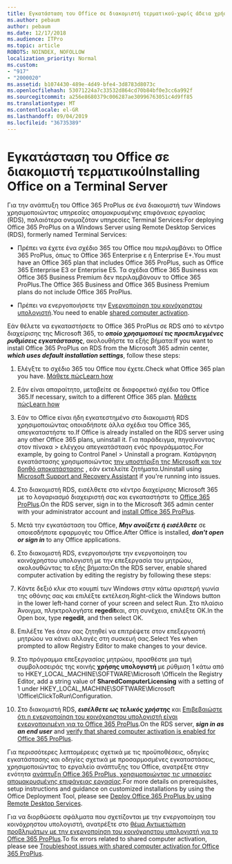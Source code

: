 ```yaml
---
title: Εγκατάσταση του Office σε διακομιστή τερματικού-χωρίς άδεια χρήσης
ms.author: pebaum
author: pebaum
ms.date: 12/17/2018
ms.audience: ITPro
ms.topic: article
ROBOTS: NOINDEX, NOFOLLOW
localization_priority: Normal
ms.custom:
- "917"
- "2000020"
ms.assetid: b1074430-489e-4d49-bfe4-3d8783d8073c
ms.openlocfilehash: 53071224a7c33532d864cd70b84bf0e3cc6a992f
ms.sourcegitcommit: a256e8680379c006287ae30996763051c4d9ff85
ms.translationtype: MT
ms.contentlocale: el-GR
ms.lasthandoff: 09/04/2019
ms.locfileid: "36735389"
---
```

# <a name="installing-office-on-a-terminal-server"></a><span data-ttu-id="c8f1d-102">Εγκατάσταση του Office σε διακομιστή τερματικού</span><span class="sxs-lookup"><span data-stu-id="c8f1d-102">Installing Office on a Terminal Server</span></span>

<span data-ttu-id="c8f1d-103">Για την ανάπτυξη του Office 365 ProPlus σε ένα διακομιστή των Windows χρησιμοποιώντας υπηρεσίες απομακρυσμένης επιφάνειας εργασίας (RDS), παλαιότερα ονομαζόταν υπηρεσίες Terminal Services:</span><span class="sxs-lookup"><span data-stu-id="c8f1d-103">For deploying Office 365 ProPlus on a Windows Server using Remote Desktop Services (RDS), formerly named Terminal Services:</span></span>
  
- <span data-ttu-id="c8f1d-104">Πρέπει να έχετε ένα σχέδιο 365 του Office που περιλαμβάνει το Office 365 ProPlus, όπως το Office 365 Enterprise ε ή Enterprise Ε+.</span><span class="sxs-lookup"><span data-stu-id="c8f1d-104">You must have an Office 365 plan that includes Office 365 ProPlus, such as Office 365 Enterprise E3 or Enterprise E5.</span></span> <span data-ttu-id="c8f1d-105">Τα σχέδια Office 365 Business και Office 365 Business Premium δεν περιλαμβάνουν το Office 365 ProPlus.</span><span class="sxs-lookup"><span data-stu-id="c8f1d-105">The Office 365 Business and Office 365 Business Premium plans do not include Office 365 ProPlus.</span></span>

- <span data-ttu-id="c8f1d-106">Πρέπει να ενεργοποιήσετε την [Ενεργοποίηση του κοινόχρηστου υπολογιστή](https://docs.microsoft.com/DeployOffice/overview-of-shared-computer-activation-for-office-365-proplus).</span><span class="sxs-lookup"><span data-stu-id="c8f1d-106">You need to enable [shared computer activation](https://docs.microsoft.com/DeployOffice/overview-of-shared-computer-activation-for-office-365-proplus).</span></span>

<span data-ttu-id="c8f1d-107">Εάν θέλετε να εγκαταστήσετε το Office 365 ProPlus σε RDS από το κέντρο διαχείρισης της Microsoft 365, το ***οποίο χρησιμοποιεί τις προεπιλεγμένες ρυθμίσεις εγκατάστασης***, ακολουθήστε τα εξής βήματα:</span><span class="sxs-lookup"><span data-stu-id="c8f1d-107">If you want to install Office 365 ProPlus on RDS from the Microsoft 365 admin center, ***which uses default installation settings***, follow these steps:</span></span>
  
1. <span data-ttu-id="c8f1d-108">Ελέγξτε το σχέδιο 365 του Office που έχετε.</span><span class="sxs-lookup"><span data-stu-id="c8f1d-108">Check what Office 365 plan you have.</span></span> [<span data-ttu-id="c8f1d-109">Μάθετε πώς</span><span class="sxs-lookup"><span data-stu-id="c8f1d-109">Learn how</span></span>](https://docs.microsoft.com/office365/admin/admin-overview/what-subscription-do-i-have)

2. <span data-ttu-id="c8f1d-110">Εάν είναι απαραίτητο, μεταβείτε σε διαφορετικό σχέδιο του Office 365.</span><span class="sxs-lookup"><span data-stu-id="c8f1d-110">If necessary, switch to a different Office 365 plan.</span></span> [<span data-ttu-id="c8f1d-111">Μάθετε πώς</span><span class="sxs-lookup"><span data-stu-id="c8f1d-111">Learn how</span></span>](https://docs.microsoft.com/office365/admin/subscriptions-and-billing/switch-to-a-different-plan)

3. <span data-ttu-id="c8f1d-112">Εάν το Office είναι ήδη εγκατεστημένο στο διακομιστή RDS χρησιμοποιώντας οποιαδήποτε άλλα σχέδια του Office 365, απεγκαταστήστε το.</span><span class="sxs-lookup"><span data-stu-id="c8f1d-112">If Office is already installed on the RDS server using any other Office 365 plans, uninstall it.</span></span> <span data-ttu-id="c8f1d-113">Για παράδειγμα, πηγαίνοντας στον πίνακα \> ελέγχου απεγκατάσταση ενός προγράμματος.</span><span class="sxs-lookup"><span data-stu-id="c8f1d-113">For example, by going to Control Panel \> Uninstall a program.</span></span> <span data-ttu-id="c8f1d-114">Κατάργηση εγκατάστασης χρησιμοποιώντας [την υποστήριξη της Microsoft και τον βοηθό αποκατάστασης](https://aka.ms/SARA-OfficeUninstall-Alchemy) , εάν εκτελείτε ζητήματα.</span><span class="sxs-lookup"><span data-stu-id="c8f1d-114">Uninstall using [Microsoft Support and Recovery Assistant](https://aka.ms/SARA-OfficeUninstall-Alchemy) if you're running into issues.</span></span>

4. <span data-ttu-id="c8f1d-115">Στο διακομιστή RDS, εισέλθετε στο κέντρο διαχείρισης Microsoft 365 με το λογαριασμό διαχειριστή σας και εγκαταστήστε το [Office 365 ProPlus](https://portal.office.com/OLS/MySoftware.aspx).</span><span class="sxs-lookup"><span data-stu-id="c8f1d-115">On the RDS server, sign in to the Microsoft 365 admin center with your administrator account and [install Office 365 ProPlus](https://portal.office.com/OLS/MySoftware.aspx).</span></span>

5. <span data-ttu-id="c8f1d-116">Μετά την εγκατάσταση του Office, ***Μην ανοίξετε ή εισέλθετε*** σε οποιεσδήποτε εφαρμογές του Office.</span><span class="sxs-lookup"><span data-stu-id="c8f1d-116">After Office is installed, ***don't open or sign in*** to any Office applications.</span></span>

6. <span data-ttu-id="c8f1d-117">Στο διακομιστή RDS, ενεργοποιήστε την ενεργοποίηση του κοινόχρηστου υπολογιστή με την επεξεργασία του μητρώου, ακολουθώντας τα εξής βήματα:</span><span class="sxs-lookup"><span data-stu-id="c8f1d-117">On the RDS server, enable shared computer activation by editing the registry by following these steps:</span></span>

1. <span data-ttu-id="c8f1d-118">Κάντε δεξιό κλικ στο κουμπί των Windows στην κάτω αριστερή γωνία της οθόνης σας και επιλέξτε εκτέλεση.</span><span class="sxs-lookup"><span data-stu-id="c8f1d-118">Right-click the Windows button in the lower left-hand corner of your screen and select Run.</span></span> <span data-ttu-id="c8f1d-119">Στο πλαίσιο Άνοιγμα, πληκτρολογήστε **regedit**και, στη συνέχεια, επιλέξτε OK.</span><span class="sxs-lookup"><span data-stu-id="c8f1d-119">In the Open box, type **regedit**, and then select OK.</span></span>

2. <span data-ttu-id="c8f1d-120">Επιλέξτε Yes όταν σας ζητηθεί να επιτρέψετε στον επεξεργαστή μητρώου να κάνει αλλαγές στη συσκευή σας.</span><span class="sxs-lookup"><span data-stu-id="c8f1d-120">Select Yes when prompted to allow Registry Editor to make changes to your device.</span></span>

3. <span data-ttu-id="c8f1d-121">Στο πρόγραμμα επεξεργασίας μητρώου, προσθέστε μια τιμή συμβολοσειράς της κοινής **χρήσης υπολογιστή** με ρύθμιση 1 κάτω από το HKEY_LOCAL_MACHINE\SOFTWARE\Microsoft \Office</span><span class="sxs-lookup"><span data-stu-id="c8f1d-121">In the Registry Editor, add a string value of **SharedComputerLicensing** with a setting of 1 under HKEY_LOCAL_MACHINE\SOFTWARE\Microsoft \Office\ClickToRun\Configuration.</span></span>

7. <span data-ttu-id="c8f1d-122">Στο διακομιστή RDS, ***εισέλθετε ως τελικός χρήστης*** και [Επιβεβαιώστε ότι η ενεργοποίηση του κοινόχρηστου υπολογιστή είναι ενεργοποιημένη για το Office 365 ProPlus](https://docs.microsoft.com/DeployOffice/troubleshoot-issues-with-shared-computer-activation-for-office-365-proplus#verify-that-activation-for-office-365-proplus-succeeded).</span><span class="sxs-lookup"><span data-stu-id="c8f1d-122">On the RDS server, ***sign in as an end user*** and [verify that shared computer activation is enabled for Office 365 ProPlus](https://docs.microsoft.com/DeployOffice/troubleshoot-issues-with-shared-computer-activation-for-office-365-proplus#verify-that-activation-for-office-365-proplus-succeeded).</span></span>

<span data-ttu-id="c8f1d-123">Για περισσότερες λεπτομέρειες σχετικά με τις προϋποθέσεις, οδηγίες εγκατάστασης και οδηγίες σχετικά με προσαρμοσμένες εγκαταστάσεις, χρησιμοποιώντας το εργαλείο ανάπτυξης του Office, ανατρέξτε στην ενότητα [ανάπτυξη Office 365 ProPlus, χρησιμοποιώντας τις υπηρεσίες απομακρυσμένης επιφάνειας εργασίας](https://docs.microsoft.com/DeployOffice/deploy-office-365-proplus-by-using-remote-desktop-services).</span><span class="sxs-lookup"><span data-stu-id="c8f1d-123">For more details on prerequisites, setup instructions and guidance on customized installations by using the Office Deployment Tool, please see [Deploy Office 365 ProPlus by using Remote Desktop Services](https://docs.microsoft.com/DeployOffice/deploy-office-365-proplus-by-using-remote-desktop-services).</span></span>
  
<span data-ttu-id="c8f1d-124">Για να διορθώσετε σφάλματα που σχετίζονται με την ενεργοποίηση του κοινόχρηστου υπολογιστή, ανατρέξτε στο [θέμα Αντιμετώπιση προβλημάτων με την ενεργοποίηση του κοινόχρηστου υπολογιστή για το Office 365 ProPlus](https://docs.microsoft.com/DeployOffice/troubleshoot-issues-with-shared-computer-activation-for-office-365-proplus).</span><span class="sxs-lookup"><span data-stu-id="c8f1d-124">To fix errors related to shared computer activation, please see [Troubleshoot issues with shared computer activation for Office 365 ProPlus](https://docs.microsoft.com/DeployOffice/troubleshoot-issues-with-shared-computer-activation-for-office-365-proplus).</span></span>
  